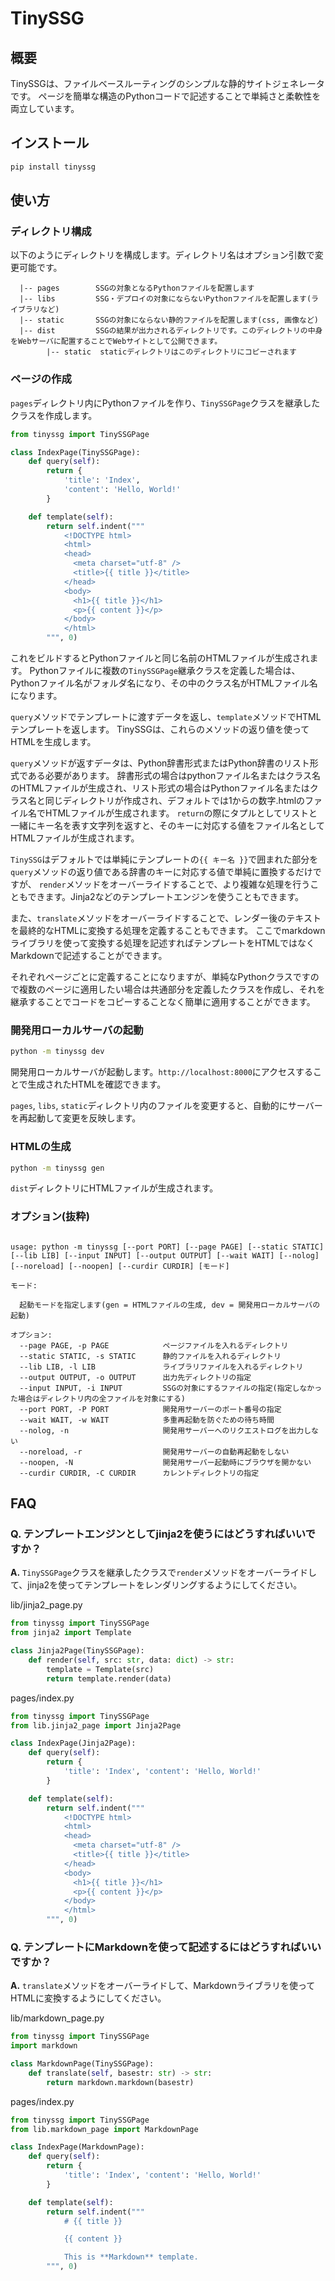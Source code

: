 # TinySSG

## 概要

TinySSGは、ファイルベースルーティングのシンプルな静的サイトジェネレータです。
ページを簡単な構造のPythonコードで記述することで単純さと柔軟性を両立しています。

## インストール

```bash
pip install tinyssg
```

## 使い方

### ディレクトリ構成

以下のようにディレクトリを構成します。ディレクトリ名はオプション引数で変更可能です。

```text
  |-- pages        SSGの対象となるPythonファイルを配置します
  |-- libs         SSG・デプロイの対象にならないPythonファイルを配置します(ライブラリなど)
  |-- static       SSGの対象にならない静的ファイルを配置します(css, 画像など)
  |-- dist         SSGの結果が出力されるディレクトリです。このディレクトリの中身をWebサーバに配置することでWebサイトとして公開できます。
        |-- static  staticディレクトリはこのディレクトリにコピーされます
```

### ページの作成

`pages`ディレクトリ内にPythonファイルを作り、`TinySSGPage`クラスを継承したクラスを作成します。

```python
from tinyssg import TinySSGPage

class IndexPage(TinySSGPage):
    def query(self):
        return {
            'title': 'Index',
            'content': 'Hello, World!'
        }

    def template(self):
        return self.indent("""
            <!DOCTYPE html>
            <html>
            <head>
              <meta charset="utf-8" />
              <title>{{ title }}</title>
            </head>
            <body>
              <h1>{{ title }}</h1>
              <p>{{ content }}</p>
            </body>
            </html>
        """, 0)
```

これをビルドするとPythonファイルと同じ名前のHTMLファイルが生成されます。
Pythonファイルに複数の`TinySSGPage`継承クラスを定義した場合は、Pythonファイル名がフォルダ名になり、その中のクラス名がHTMLファイル名になります。

`query`メソッドでテンプレートに渡すデータを返し、`template`メソッドでHTMLテンプレートを返します。
TinySSGは、これらのメソッドの返り値を使ってHTMLを生成します。

`query`メソッドが返すデータは、Python辞書形式またはPython辞書のリスト形式である必要があります。
辞書形式の場合はpythonファイル名またはクラス名のHTMLファイルが生成され、リスト形式の場合はPythonファイル名またはクラス名と同じディレクトリが作成され、デフォルトでは1からの数字.htmlのファイル名でHTMLファイルが生成されます。
`return`の際にタプルとしてリストと一緒にキー名を表す文字列を返すと、そのキーに対応する値をファイル名としてHTMLファイルが生成されます。

`TinySSG`はデフォルトでは単純にテンプレートの`{{ キー名 }}`で囲まれた部分を`query`メソッドの返り値である辞書のキーに対応する値で単純に置換するだけですが、
`render`メソッドをオーバーライドすることで、より複雑な処理を行うこともできます。Jinja2などのテンプレートエンジンを使うこともできます。

また、`translate`メソッドをオーバーライドすることで、レンダー後のテキストを最終的なHTMLに変換する処理を定義することもできます。
ここでmarkdownライブラリを使って変換する処理を記述すればテンプレートをHTMLではなくMarkdownで記述することができます。

それぞれページごとに定義することになりますが、単純なPythonクラスですので複数のページに適用したい場合は共通部分を定義したクラスを作成し、それを継承することでコードをコピーすることなく簡単に適用することができます。

### 開発用ローカルサーバの起動

```bash
python -m tinyssg dev
```

開発用ローカルサーバが起動します。`http://localhost:8000`にアクセスすることで生成されたHTMLを確認できます。

`pages`, `libs`, `static`ディレクトリ内のファイルを変更すると、自動的にサーバーを再起動して変更を反映します。

### HTMLの生成

```bash
python -m tinyssg gen
```

`dist`ディレクトリにHTMLファイルが生成されます。

### オプション(抜粋)

```text

usage: python -m tinyssg [--port PORT] [--page PAGE] [--static STATIC] [--lib LIB] [--input INPUT] [--output OUTPUT] [--wait WAIT] [--nolog] [--noreload] [--noopen] [--curdir CURDIR] [モード]

モード:

  起動モードを指定します(gen = HTMLファイルの生成, dev = 開発用ローカルサーバの起動)

オプション:
  --page PAGE, -p PAGE            ページファイルを入れるディレクトリ
  --static STATIC, -s STATIC      静的ファイルを入れるディレクトリ
  --lib LIB, -l LIB               ライブラリファイルを入れるディレクトリ
  --output OUTPUT, -o OUTPUT      出力先ディレクトリの指定
  --input INPUT, -i INPUT         SSGの対象にするファイルの指定(指定しなかった場合はディレクトリ内の全ファイルを対象にする)
  --port PORT, -P PORT            開発用サーバーのポート番号の指定
  --wait WAIT, -w WAIT            多重再起動を防ぐための待ち時間
  --nolog, -n                     開発用サーバーへのリクエストログを出力しない
  --noreload, -r                  開発用サーバーの自動再起動をしない
  --noopen, -N                    開発用サーバー起動時にブラウザを開かない
  --curdir CURDIR, -C CURDIR      カレントディレクトリの指定
```

## FAQ

### **Q.** テンプレートエンジンとしてjinja2を使うにはどうすればいいですか？

**A.** `TinySSGPage`クラスを継承したクラスで`render`メソッドをオーバーライドして、jinja2を使ってテンプレートをレンダリングするようにしてください。

lib/jinja2_page.py

```python
from tinyssg import TinySSGPage
from jinja2 import Template

class Jinja2Page(TinySSGPage):
    def render(self, src: str, data: dict) -> str:
        template = Template(src)
        return template.render(data)
```

pages/index.py

```python
from tinyssg import TinySSGPage
from lib.jinja2_page import Jinja2Page

class IndexPage(Jinja2Page):
    def query(self):
        return {
            'title': 'Index', 'content': 'Hello, World!'
        }

    def template(self):
        return self.indent("""
            <!DOCTYPE html>
            <html>
            <head>
              <meta charset="utf-8" />
              <title>{{ title }}</title>
            </head>
            <body>
              <h1>{{ title }}</h1>
              <p>{{ content }}</p>
            </body>
            </html>
        """, 0)
```

### **Q.** テンプレートにMarkdownを使って記述するにはどうすればいいですか？

**A.** `translate`メソッドをオーバーライドして、Markdownライブラリを使ってHTMLに変換するようにしてください。

lib/markdown_page.py

```python
from tinyssg import TinySSGPage
import markdown

class MarkdownPage(TinySSGPage):
    def translate(self, basestr: str) -> str:
        return markdown.markdown(basestr)
```

pages/index.py

```python
from tinyssg import TinySSGPage
from lib.markdown_page import MarkdownPage

class IndexPage(MarkdownPage):
    def query(self):
        return {
            'title': 'Index', 'content': 'Hello, World!'
        }

    def template(self):
        return self.indent("""
            # {{ title }}

            {{ content }}

            This is **Markdown** template.
        """, 0)
```
